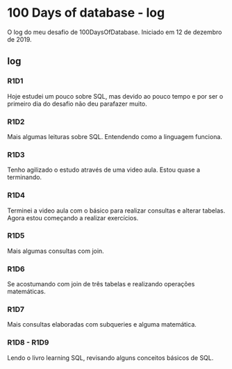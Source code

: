 # 100 Days of database - log

O log do meu desafio de 100DaysOfDatabase. Iniciado em 12 de dezembro de 2019.

## log

### R1D1

Hoje estudei um pouco sobre SQL, mas devido ao pouco tempo e por ser o primeiro dia do desafio não deu parafazer muito.

### R1D2

Mais algumas leituras sobre SQL. Entendendo como a linguagem funciona.

### R1D3

Tenho agilizado o estudo através de uma video aula. Estou quase a terminando.

### R1D4

Terminei a video aula com o básico para realizar consultas e alterar tabelas. Agora estou começando a realizar exercícios.

### R1D5

Mais algumas consultas com join.

### R1D6

Se acostumando com join de três tabelas e realizando operações matemáticas.

### R1D7

Mais consultas elaboradas com subqueries e alguma matemática.

### R1D8 - R1D9

Lendo o livro learning SQL, revisando alguns conceitos básicos de SQL.
